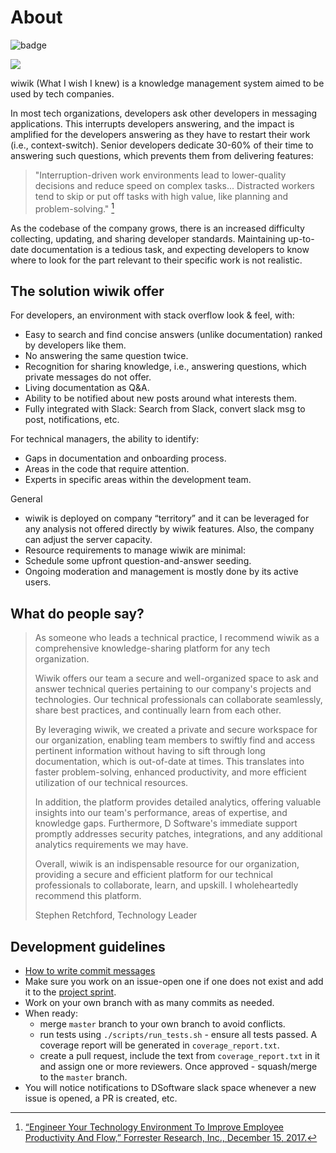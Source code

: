 About
=====
![badge](https://img.shields.io/endpoint?url=https://gist.githubusercontent.com/cunla/b756396efb895f0e34558c980f1ca0c7/raw/wiwik.json)

![](https://img.shields.io/badge/Made_with-Django-blue?style=for-the-badge&logo=Django)

wiwik (What I wish I knew) is a knowledge management system aimed to be used by tech companies.

In most tech organizations, developers ask other developers in messaging applications. This interrupts developers
answering, and the impact is amplified for the developers answering as they have to restart their work (i.e.,
context-switch). Senior developers dedicate 30-60% of their time to answering such questions, which prevents them from
delivering features:
> "Interruption-driven work environments lead to lower-quality
> decisions and reduce speed on complex tasks...
> Distracted workers tend to skip or put off tasks with high value,
> like planning and problem-solving." [^1]

As the codebase of the company grows, there is an increased difficulty collecting, updating, and sharing developer
standards. Maintaining up-to-date documentation is a tedious task, and expecting developers to know where to look for
the part relevant to their specific work is not realistic.

## The solution wiwik offer

For developers, an environment with stack overflow look & feel, with:

- Easy to search and find concise answers (unlike documentation) ranked by developers like them.
- No answering the same question twice.
- Recognition for sharing knowledge, i.e., answering questions, which private messages do not offer.
- Living documentation as Q&A.
- Ability to be notified about new posts around what interests them.
- Fully integrated with Slack: Search from Slack, convert slack msg to post, notifications, etc.

For technical managers, the ability to identify:

- Gaps in documentation and onboarding process.
- Areas in the code that require attention.
- Experts in specific areas within the development team.

General

- wiwik is deployed on company “territory” and it can be leveraged for any analysis not offered directly by wiwik
  features. Also, the company can adjust the server capacity.
- Resource requirements to manage wiwik are minimal:
- Schedule some upfront question-and-answer seeding.
- Ongoing moderation and management is mostly done by its active users.

## What do people say?

> As someone who leads a technical practice, I recommend wiwik as a comprehensive knowledge-sharing platform for any tech organization.
>
> Wiwik offers our team a secure and well-organized space to ask and answer technical queries pertaining to our company's projects and technologies. Our technical professionals can collaborate seamlessly, share best practices, and continually learn from each other.
>
> By leveraging wiwik, we created a private and secure workspace for our organization, enabling team members to swiftly find and access pertinent information without having to sift through long documentation, which is out-of-date at times. This translates into faster problem-solving, enhanced productivity, and more efficient utilization of our technical resources.
>
> In addition, the platform provides detailed analytics, offering valuable insights into our team's performance, areas of expertise, and knowledge gaps. Furthermore, D Software's immediate support promptly addresses security patches, integrations, and any additional analytics requirements we may have.
>
> Overall, wiwik is an indispensable resource for our organization, providing a secure and efficient platform for our technical professionals to collaborate, learn, and upskill. I wholeheartedly recommend this platform.
>
> Stephen Retchford, Technology Leader


## Development guidelines

- [How to write commit messages](https://chris.beams.io/posts/git-commit/)
- Make sure you work on an issue-open one if one does not exist and add it to
  the [project sprint](https://github.com/orgs/dsoftwareinc/projects/1/views/1).
- Work on your own branch with as many commits as needed.
- When ready:
    - merge `master` branch to your own branch to avoid conflicts.
    - run tests using `./scripts/run_tests.sh` - ensure all tests passed. A coverage report will be generated
      in `coverage_report.txt`.
    - create a pull request, include the text from `coverage_report.txt` in it and assign one or more reviewers. Once
      approved - squash/merge to the `master` branch.
- You will notice notifications to DSoftware slack space whenever a new issue is opened, a PR is created, etc.

[^1]: [“Engineer Your Technology Environment To Improve Employee
Productivity And Flow,” Forrester Research, Inc., December 15, 2017.](
https://www.forrester.com/report/Engineer+Your+Technology+Environment+To+Improve+Employee+Productivity+And+Flow/-/E-RES113826#dialog-1573174355745-dialog)